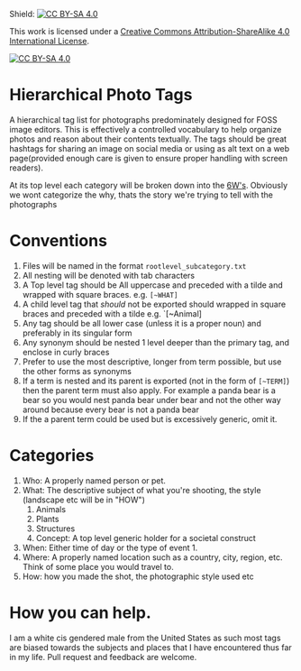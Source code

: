 Shield: [![CC BY-SA 4.0][cc-by-sa-shield]][cc-by-sa]

This work is licensed under a
[Creative Commons Attribution-ShareAlike 4.0 International License][cc-by-sa].

[![CC BY-SA 4.0][cc-by-sa-image]][cc-by-sa]

[cc-by-sa]: http://creativecommons.org/licenses/by-sa/4.0/
[cc-by-sa-image]: https://licensebuttons.net/l/by-sa/4.0/88x31.png
[cc-by-sa-shield]: https://img.shields.io/badge/License-CC%20BY--SA%204.0-lightgrey.svg

# Hierarchical Photo Tags
A hierarchical tag list for photographs predominately designed for FOSS image editors. This is effectively a controlled vocabulary to help organize photos and reason about their contents textually. The tags should be great hashtags for sharing an image on social media or using as alt text on a web page(provided enough care is given to ensure proper handling with screen readers).

At its top level each category will be broken down into the [6W's](https://en.wikipedia.org/wiki/Five_Ws). Obviously we wont categorize the why, thats the story we're trying to tell with the photographs

# Conventions

1. Files will be named in the format `rootlevel_subcategory.txt`
2. All nesting will be denoted with tab characters
3. A Top level tag should be All uppercase and preceded with a tilde and wrapped with square braces. e.g. `[~WHAT]`
4. A child level tag that _should_ not be exported should wrapped in square braces and preceded with a tilde e.g. `[~Animal]
5. Any tag should be all lower case (unless it is a proper noun) and preferably in its singular form
6. Any synonym should be nested 1 level deeper than the primary tag, and enclose in curly braces
7. Prefer to use the most descriptive, longer from term possible, but use the other forms as synonyms 
8. If a term is nested and its parent is exported (not in the form of `[~TERM]`) then the parent term must also apply. For example a panda bear is a bear so you would nest panda bear under bear and not the other way around because every bear is not a panda bear
9. If the a parent term could be used but is excessively generic, omit it.

# Categories
1. Who: A properly named person or pet.
2. What: The descriptive subject of what you're shooting, the style (landscape etc will be in "HOW")
   1. Animals
   2. Plants
   3. Structures
   4. Concept: A top level generic holder for a societal construct
3. When: Either time of day or the type of event
   1. 
4. Where: A properly named location such as a country, city, region, etc. Think of some place you would travel to.
5. How: how you made the shot, the photographic style used etc
    

# How you can help.
I am a white cis gendered male from the United States as such most tags are biased towards the
subjects and places that I have encountered thus far in my life. Pull request and feedback are welcome.